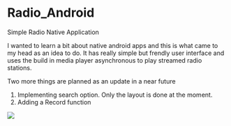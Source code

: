 # Radio_Android
 Simple Radio Native Application

I wanted to learn a bit about native android apps and this is what came to my head as an idea to do. It has really simple but frendly user interface and uses the build in media player asynchronous to play streamed radio stations.

Two more things are planned as an update in a near future 
1. Implementing search option. Only the layout is done at the moment.
2. Adding a Record function

<img src="https://i.gyazo.com/d331e5fc645d1884835161cc43773b2a.png"/>
